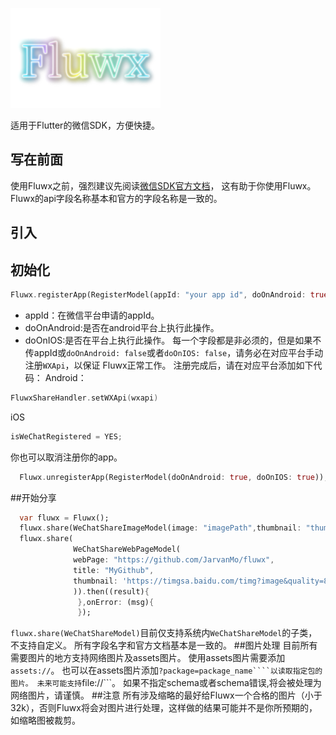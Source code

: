 ![logo](/arts/fluwx_logo.png)

适用于Flutter的微信SDK，方便快捷。


## 写在前面

 使用Fluwx之前，强烈建议先阅读[微信SDK官方文档](https://open.weixin.qq.com/cgi-bin/showdocument?action=dir_list&t=resource/res_list&verify=1)，
 这有助于你使用Fluwx。Fluwx的api字段名称基本和官方的字段名称是一致的。
## 引入
## 初始化
 ```dart
 Fluwx.registerApp(RegisterModel(appId: "your app id", doOnAndroid: true, doOnIOS: true));
 ```
 - appId：在微信平台申请的appId。
 - doOnAndroid:是否在android平台上执行此操作。
 - doOnIOS:是否在平台上执行此操作。
 每一个字段都是非必须的，但是如果不传appId或```doOnAndroid: false```或者```doOnIOS: false```，请务必在对应平台手动注册```WXApi```，以保证
 Fluwx正常工作。
 注册完成后，请在对应平台添加如下代码：
 Android：
 ```Kotlin
 FluwxShareHandler.setWXApi(wxapi)
 ```
 iOS
 ```objective-c
isWeChatRegistered = YES;
 ```
你也可以取消注册你的app。
```dart
  Fluwx.unregisterApp(RegisterModel(doOnAndroid: true, doOnIOS: true));
```
##开始分享
```dart
  var fluwx = Fluwx();
  fluwx.share(WeChatShareImageModel(image: "imagePath",thumbnail: "thumbanailPath"));
  fluwx.share(
              WeChatShareWebPageModel(
              webPage: "https://github.com/JarvanMo/fluwx",
              title: "MyGithub",
              thumbnail: 'https://timgsa.baidu.com/timg?image&quality=80&size=b9999_10000&sec=1534532387799&di=12701cc3f20c1a78a5c7524ec33b4c59&imgtype=0&src=http%3A%2F%2Fwww.cssxt.com%2Fuploadfile%2F2017%2F1208%2F20171208110834538.jpg',
              )).then((result){
               },onError: (msg){
               });
```
```fluwx.share(WeChatShareModel)```目前仅支持系统内```WeChatShareModel```的子类，不支持自定义。
所有字段名字和官方文档基本是一致的。
##图片处理
目前所有需要图片的地方支持网络图片及assets图片。
使用assets图片需要添加```assets://```。
也可以在assets图片添加```?package=package_name````以读取指定包的图片。
未来可能支持```file://```。
如果不指定schema或者schema错误,将会被处理为网络图片，请谨慎。
##注意
所有涉及缩略的最好给Fluwx一个合格的图片（小于32k），否则Fluwx将会对图片进行处理，这样做的结果可能并不是你所预期的，如缩略图被裁剪。
